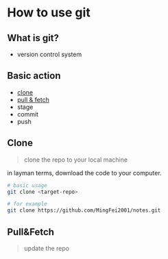 # How to use git

## What is git?
+ version control system

## Basic action
+ [clone](#clone)
+ [pull & fetch](#pull&fetch)
+ stage
+ commit
+ push

## Clone
> clone the repo to your local machine

in layman terms, download the code to your computer.

```bash
# basic usage
git clone <target-repo>

# for example
git clone https://github.com/MingFei2001/notes.git
```

## Pull&Fetch
> update the repo

